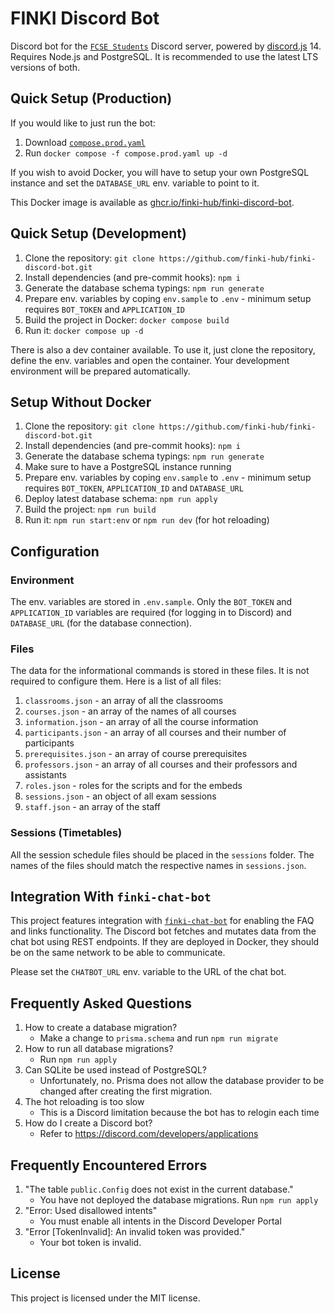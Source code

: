 # FINKI Discord Bot

Discord bot for the [`FCSE Students`](https://discord.gg/finki-studenti-810997107376914444) Discord server, powered by [discord.js](https://github.com/discordjs/discord.js) 14. Requires Node.js and PostgreSQL. It is recommended to use the latest LTS versions of both.

## Quick Setup (Production)

If you would like to just run the bot:

1. Download [`compose.prod.yaml`](https://github.com/finki-hub/finki-discord-bot/blob/main/compose.prod.yaml)
2. Run `docker compose -f compose.prod.yaml up -d`

If you wish to avoid Docker, you will have to setup your own PostgreSQL instance and set the `DATABASE_URL` env. variable to point to it.

This Docker image is available as [ghcr.io/finki-hub/finki-discord-bot](https://github.com/finki-hub/finki-discord-bot/pkgs/container/finki-discord-bot).

## Quick Setup (Development)

1. Clone the repository: `git clone https://github.com/finki-hub/finki-discord-bot.git`
2. Install dependencies (and pre-commit hooks): `npm i`
3. Generate the database schema typings: `npm run generate`
4. Prepare env. variables by coping `env.sample` to `.env` - minimum setup requires `BOT_TOKEN` and `APPLICATION_ID`
5. Build the project in Docker: `docker compose build`
6. Run it: `docker compose up -d`

There is also a dev container available. To use it, just clone the repository, define the env. variables and open the container. Your development environment will be prepared automatically.

## Setup Without Docker

1. Clone the repository: `git clone https://github.com/finki-hub/finki-discord-bot.git`
2. Install dependencies (and pre-commit hooks): `npm i`
3. Generate the database schema typings: `npm run generate`
4. Make sure to have a PostgreSQL instance running
5. Prepare env. variables by coping `env.sample` to `.env` - minimum setup requires `BOT_TOKEN`, `APPLICATION_ID` and `DATABASE_URL`
6. Deploy latest database schema: `npm run apply`
7. Build the project: `npm run build`
8. Run it: `npm run start:env` or `npm run dev` (for hot reloading)

## Configuration

### Environment

The env. variables are stored in `.env.sample`. Only the `BOT_TOKEN` and `APPLICATION_ID` variables are required (for logging in to Discord) and `DATABASE_URL` (for the database connection).

### Files

The data for the informational commands is stored in these files. It is not required to configure them. Here is a list of all files:

1. `classrooms.json` - an array of all the classrooms
2. `courses.json` - an array of the names of all courses
3. `information.json` - an array of all the course information
4. `participants.json` - an array of all courses and their number of participants
5. `prerequisites.json` - an array of course prerequisites
6. `professors.json` - an array of all courses and their professors and assistants
7. `roles.json` - roles for the scripts and for the embeds
8. `sessions.json` - an object of all exam sessions
9. `staff.json` - an array of the staff

### Sessions (Timetables)

All the session schedule files should be placed in the `sessions` folder. The names of the files should match the respective names in `sessions.json`.

## Integration With `finki-chat-bot`

This project features integration with [`finki-chat-bot`](https://github.com/finki-hub/finki-chat-bot) for enabling the FAQ and links functionality. The Discord bot fetches and mutates data from the chat bot using REST endpoints. If they are deployed in Docker, they should be on the same network to be able to communicate.

Please set the `CHATBOT_URL` env. variable to the URL of the chat bot.

## Frequently Asked Questions

1. How to create a database migration?
   - Make a change to `prisma.schema` and run `npm run migrate`
2. How to run all database migrations?
   - Run `npm run apply`
3. Can SQLite be used instead of PostgreSQL?
   - Unfortunately, no. Prisma does not allow the database provider to be changed after creating the first migration.
4. The hot reloading is too slow
   - This is a Discord limitation because the bot has to relogin each time
5. How do I create a Discord bot?
   - Refer to <https://discord.com/developers/applications>

## Frequently Encountered Errors

1. "The table `public.Config` does not exist in the current database."
   - You have not deployed the database migrations. Run `npm run apply`
2. "Error: Used disallowed intents"
   - You must enable all intents in the Discord Developer Portal
3. "Error \[TokenInvalid]: An invalid token was provided."
   - Your bot token is invalid.

## License

This project is licensed under the MIT license.
